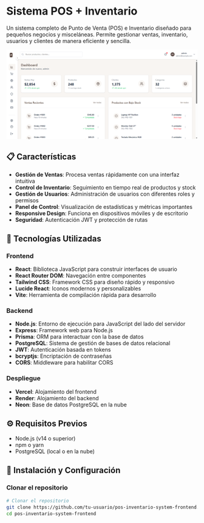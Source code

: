 # Sistema POS + Inventario

Un sistema completo de Punto de Venta (POS) e Inventario diseñado para pequeños negocios y misceláneas. Permite gestionar ventas, inventario, usuarios y clientes de manera eficiente y sencilla.

![Sistema POS + Inventario](public/dashboard.png)

## 📋 Características

- **Gestión de Ventas**: Procesa ventas rápidamente con una interfaz intuitiva
- **Control de Inventario**: Seguimiento en tiempo real de productos y stock
- **Gestión de Usuarios**: Administración de usuarios con diferentes roles y permisos
- **Panel de Control**: Visualización de estadísticas y métricas importantes
- **Responsive Design**: Funciona en dispositivos móviles y de escritorio
- **Seguridad**: Autenticación JWT y protección de rutas

## 🚀 Tecnologías Utilizadas

### Frontend
- **React**: Biblioteca JavaScript para construir interfaces de usuario
- **React Router DOM**: Navegación entre componentes
- **Tailwind CSS**: Framework CSS para diseño rápido y responsivo
- **Lucide React**: Iconos modernos y personalizables
- **Vite**: Herramienta de compilación rápida para desarrollo

### Backend
- **Node.js**: Entorno de ejecución para JavaScript del lado del servidor
- **Express**: Framework web para Node.js
- **Prisma**: ORM para interactuar con la base de datos
- **PostgreSQL**: Sistema de gestión de bases de datos relacional
- **JWT**: Autenticación basada en tokens
- **bcryptjs**: Encriptación de contraseñas
- **CORS**: Middleware para habilitar CORS

### Despliegue
- **Vercel**: Alojamiento del frontend
- **Render**: Alojamiento del backend
- **Neon**: Base de datos PostgreSQL en la nube

## ⚙️ Requisitos Previos

- Node.js (v14 o superior)
- npm o yarn
- PostgreSQL (local o en la nube)

## 🔧 Instalación y Configuración

### Clonar el repositorio

```bash
# Clonar el repositorio
git clone https://github.com/tu-usuario/pos-inventario-system-frontend.git
cd pos-inventario-system-frontend
